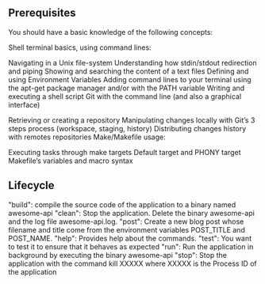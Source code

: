 ## Prerequisites
You should have a basic knowledge of the following concepts:

Shell terminal basics, using command lines:

Navigating in a Unix file-system
Understanding how stdin/stdout redirection and piping
Showing and searching the content of a text files
Defining and using Environment Variables
Adding command lines to your terminal using the apt-get package manager and/or with the PATH variable
Writing and executing a shell script
Git with the command line (and also a graphical interface)

Retrieving or creating a repository
Manipulating changes locally with Git’s 3 steps process (workspace, staging, history)
Distributing changes history with remotes repositories
Make/Makefile usage:

Executing tasks through make targets
Default target and PHONY target
Makefile’s variables and macro syntax

## Lifecycle
"build": compile the source code of the application to a binary named awesome-api
"clean": Stop the application. Delete the binary awesome-api and the log file awesome-api.log.
"post": Create a new blog post whose filename and title come from the environment variables POST_TITLE and POST_NAME.
"help": Provides help about the commands.
"test": You want to test it to ensure that it behaves as expected
"run": Run the application in background by executing the binary awesome-api
"stop": Stop the application with the command kill XXXXX where XXXXX is the Process ID of the application
